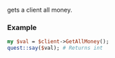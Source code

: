 gets a client all money.
### Example

```perl
my $val = $client->GetAllMoney();
quest::say($val); # Returns int
```